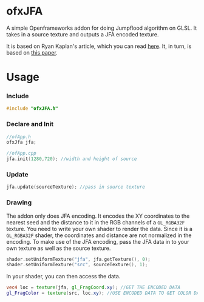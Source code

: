 # ofxJFA

A simple Openframeworks addon for doing Jumpflood algorithm on GLSL. It takes in a source texture and outputs a JFA encoded texture. 

It is based on Ryan Kaplan's article, which you can read [here](https://www.rykap.com/graphics/skew/2016/02/25/voronoi-diagrams/). It, in turn, is based on [this paper](https://www.comp.nus.edu.sg/~tants/jfa/i3d06.pdf).

# Usage
### Include
```cpp
#include "ofxJFA.h"
```
### Declare and Init
```cpp
//ofApp.h
ofxJfa jfa;

//ofApp.cpp 
jfa.init(1280,720); //width and height of source
```
### Update 
```cpp
jfa.update(sourceTexture); //pass in source texture
```
### Drawing
The addon only does JFA encoding. It encodes the XY coordinates to the nearest seed and the distance to it in the RGB channels of a `GL_RGBA32F` texture. You need to write your own shader to render the data. Since it is a `GL_RGBA32F` shader, the coordinates and distance are not normalized in the encoding. To make use of the JFA encoding, pass the JFA data in to your own texture as well as the source texture. 
```cpp
shader.setUniformTexture("jfa", jfa.getTexture(), 0);
shader.setUniformTexture("src", sourceTexture(), 1);
```
In your shader, you can then access the data.
```glsl
vec4 loc = texture(jfa, gl_FragCoord.xy); //GET THE ENCODED DATA
gl_FragColor = texture(src, loc.xy); //USE ENCODED DATA TO GET COLOR DATA FROM SOURCE
```

